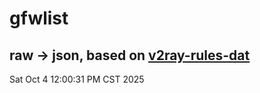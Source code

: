 # gfwlist
## raw -> json, based on [v2ray-rules-dat](https://github.com/Loyalsoldier/v2ray-rules-dat)
Sat Oct  4 12:00:31 PM CST 2025

